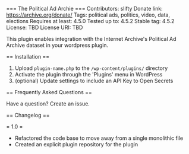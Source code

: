 === The Political Ad Archie ===
Contributors: slifty
Donate link: https://archive.org/donate/
Tags: political ads, politics, video, data, elections
Requires at least: 4.5.0
Tested up to: 4.5.2
Stable tag: 4.5.2
License: TBD
License URI: TBD

This plugin enables integration with the Internet Archive's Political Ad Archive dataset in your wordpress plugin.

== Installation ==

1. Upload `plugin-name.php` to the `/wp-content/plugins/` directory
2. Activate the plugin through the 'Plugins' menu in WordPress
3. (optional) Update settings to include an API Key to Open Secrets

== Frequently Asked Questions ==

Have a question? Create an issue.

== Changelog ==

= 1.0 =
* Refactored the code base to move away from a single monolithic file
* Created an explicit plugin repository for the plugin
